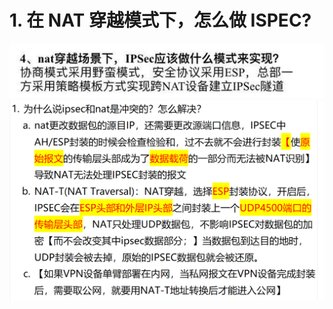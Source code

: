 # 1. 在 NAT 穿越模式下，怎么做 ISPEC?

![alt text](images/面试题---IPSEC组网/image.png)
![alt text](images/面试题---IPSEC组网/image-1.png)
